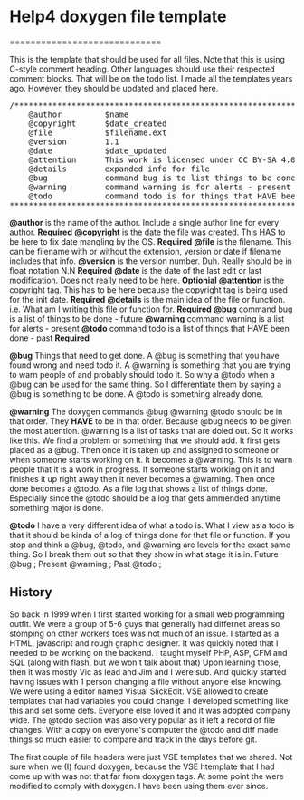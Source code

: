 # Help4 doxygen file template
=============================

This is the template that should be used for all files. Note that this is using 
C-style comment heading. Other languages should use their respected comment 
blocks. That will be on the todo list. I made all the templates years ago.
However, they should be updated and placed here.

<pre>
/***************************************************************************//*!
    @author         $name
    @copyright      $date_created
    @file           $filename.ext
    @version        1.1
    @date           $date_updated
    @attention      This work is licensed under CC BY-SA 4.0
    @details        expanded info for file
    @bug            command bug is to list things to be done - future
    @warning        command warning is for alerts - present
    @todo           command todo is for things that HAVE been done - past
***************************************************************************** */
</pre>

**@author**    is the name of the author. Include a single author line for every author. **Required**
**@copyright** is the date the file was created. This HAS to be here to fix date mangling by the OS. **Required**
**@file**      is the filename. This can be filename with or without the extension, version or date if filename includes that info.
**@version**   is the version number. Duh. Really should be in float notation N.N **Required**
**@date**      is the date of the last edit or last modification. Does not really need to be here. **Optionial**
**@attention** is the copyright tag. This has to be here because the copyright tag is being used for the init date. **Required**
**@details**   is the main idea of the file or function. i.e. What am I writing this file or function for. **Required**
**@bug**       command bug is a list of things to be done - future
**@warning**   command warning is a list for alerts - present
**@todo**      command todo is a list of things that HAVE been done - past **Required**

**@bug** Things that need to get done. A @bug is something that you have found wrong and need todo it.
A @warning is something that you are trying to warn people of and probably should todo it.
So why a @todo when a @bug can be used for the same thing.
So I differentiate them by saying a @bug is something to be done. A @todo is something already done. 

**@warning** The doxygen commands @bug @warning @todo should be in that order.
They **HAVE** to be in that order. Because @bug needs to be given the most attention.
@warning is a list of tasks that are doled out.
So it works like this. We find a problem or something that we should add. It first gets placed as
a @bug. Then once it is taken up and assigned to someone or when someone starts working on it.
It becomes a @warning. This is to warn people that it is a work in progress. If someone starts working
on it and finishes it up right away then it never becomes a @warning.
Then once done becomes a @todo. As a file log that shows a list of things done.
Especially since the @todo should be a log that gets ammended anytime something major is done.

**@todo** I have a very different idea of what a todo is. 
What I view as a todo is that it should be kinda of a log of things done for that file or function.
If you stop and think a @bug, @todo, and @warning are levels for the exact same thing.
So I break them out so that they show in what stage it is in. Future @bug ; Present @warning ; Past @todo ;

## History

So back in 1999 when I first started working for a small web programming outfit.
We were a group of 5-6 guys that generally had differnet areas so stomping on other workers toes was not much of an issue.
I started as a HTML, javascript and rough graphic designer. It was quickly noted that I needed to be working on the backend.
I taught myself PHP, ASP, CFM and SQL (along with flash, but we won't talk about that)
Upon learning those, then it was mostly Vic as lead and Jim and I were sub.
And quickly started having issues with 1 person changing a file without anyone else knowing. 
We were using a editor named Visual SlickEdit. VSE allowed to create templates that had variables you could change.
I developed something like this and set some defs. Everyone else loved it and it was adopted company wide. 
The @todo section was also very popular as it left a record of file changes. With a copy on everyone's computer
the @todo and diff made things so much easier to compare and track in the days before git.

The first couple of file headers were just VSE templates that we shared. Not sure when we (I) found doxygen, because the
VSE htemplate that I had come up with was not that far from doxygen tags. At some point the were modified to comply with doxygen.
I have been using them ever since.



